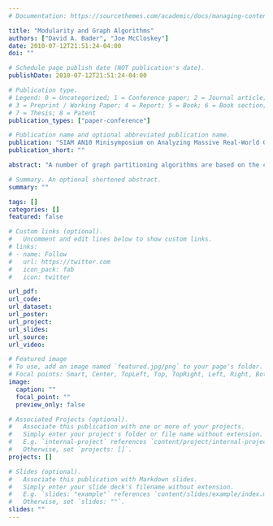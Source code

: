 ```yaml
---
# Documentation: https://sourcethemes.com/academic/docs/managing-content/

title: "Modularity and Graph Algorithms"
authors: ["David A. Bader", "Joe McCloskey"]
date: 2010-07-12T21:51:24-04:00
doi: ""

# Schedule page publish date (NOT publication's date).
publishDate: 2010-07-12T21:51:24-04:00

# Publication type.
# Legend: 0 = Uncategorized; 1 = Conference paper; 2 = Journal article;
# 3 = Preprint / Working Paper; 4 = Report; 5 = Book; 6 = Book section;
# 7 = Thesis; 8 = Patent
publication_types: ["paper-conference"]

# Publication name and optional abbreviated publication name.
publication: "SIAM AN10 Minisymposium on Analyzing Massive Real-World Graphs"
publication_short: ""

abstract: "A number of graph partitioning algorithms are based on the concept of modularity. In particular Clauset, Newman and Moore (CNM) have developed a greedy agglomerative graph partitioning algorithm that scales well but is known to have several flaws. Fortunato and Barthelemy have performed a rigorous analysis of the CNM algorithm that elucidates it problems. More recently Berry, Hendrickson, Laviolette, and Phillips have derived a weighted variant of CNM that performs much better in practice. This talk will focus on a different version of the parent CNM algorithm based on a statistical re-interpretation of CNM that also addresses some of the issues with the original algorithm."

# Summary. An optional shortened abstract.
summary: ""

tags: []
categories: []
featured: false

# Custom links (optional).
#   Uncomment and edit lines below to show custom links.
# links:
# - name: Follow
#   url: https://twitter.com
#   icon_pack: fab
#   icon: twitter

url_pdf:
url_code:
url_dataset:
url_poster:
url_project:
url_slides:
url_source:
url_video:

# Featured image
# To use, add an image named `featured.jpg/png` to your page's folder. 
# Focal points: Smart, Center, TopLeft, Top, TopRight, Left, Right, BottomLeft, Bottom, BottomRight.
image:
  caption: ""
  focal_point: ""
  preview_only: false

# Associated Projects (optional).
#   Associate this publication with one or more of your projects.
#   Simply enter your project's folder or file name without extension.
#   E.g. `internal-project` references `content/project/internal-project/index.md`.
#   Otherwise, set `projects: []`.
projects: []

# Slides (optional).
#   Associate this publication with Markdown slides.
#   Simply enter your slide deck's filename without extension.
#   E.g. `slides: "example"` references `content/slides/example/index.md`.
#   Otherwise, set `slides: ""`.
slides: ""
---
```

